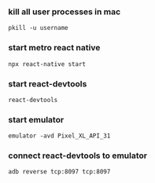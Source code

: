 ### kill all user processes in mac
`pkill -u username`

### start metro react native
`npx react-native start`

### start react-devtools
`react-devtools`

### start emulator
`emulator -avd Pixel_XL_API_31`

### connect react-devtools to emulator
`adb reverse tcp:8097 tcp:8097`